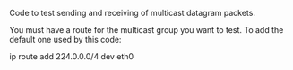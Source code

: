 Code to test sending and receiving of multicast datagram packets.

You must have a route for the multicast group you want to test.
To add the default one used by this code:

  ip route add 224.0.0.0/4 dev eth0

